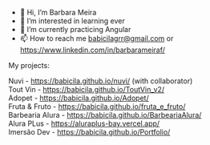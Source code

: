 - 👋 Hi, I’m Barbara Meira
- 👀 I’m interested in learning ever
- 🌱 I’m currently practicing Angular
- 📫 How to reach me babicilagrr@gmail.com or https://www.linkedin.com/in/barbarameiraf/

My projects: <br>

Nuvi - https://babicila.github.io/nuvi/ (with collaborator) <br>
Tout Vin - https://babicila.github.io/ToutVin_v2/ <br>
Adopet - https://babicila.github.io/Adopet/ <br>
Fruta & Fruto - https://babicila.github.io/fruta_e_fruto/ <br>
Barbearia Alura - https://babicila.github.io/BarbeariaAlura/ <br>
Alura PLus - https://aluraplus-bay.vercel.app/ <br>
Imersão Dev - https://babicila.github.io/Portfolio/




<!---
BabiCila/BabiCila is a ✨ special ✨ repository because its `README.md` (this file) appears on your GitHub profile.
You can click the Preview link to take a look at your changes.
--->

